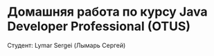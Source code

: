 # Домашняя работа по курсу Java Developer Professional (OTUS)
Студент:
Lymar Sergei (Лымарь Сергей)
